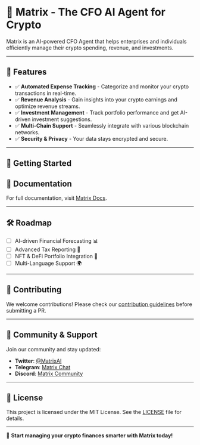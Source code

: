 # 🤖 Matrix - The CFO AI Agent for Crypto

Matrix is an AI-powered CFO Agent that helps enterprises and individuals efficiently manage their crypto spending, revenue, and investments. 

---

## 🌟 Features

- ✅ **Automated Expense Tracking** - Categorize and monitor your crypto transactions in real-time.
- ✅ **Revenue Analysis** - Gain insights into your crypto earnings and optimize revenue streams.
- ✅ **Investment Management** - Track portfolio performance and get AI-driven investment suggestions.
- ✅ **Multi-Chain Support** - Seamlessly integrate with various blockchain networks.
- ✅ **Security & Privacy** - Your data stays encrypted and secure.

---

## 🚀 Getting Started

## 📖 Documentation

For full documentation, visit [Matrix Docs](https://your-docs-link.com).

---

## 🛠️ Roadmap

- [ ] AI-driven Financial Forecasting 📊
- [ ] Advanced Tax Reporting 🏦
- [ ] NFT & DeFi Portfolio Integration 🎨
- [ ] Multi-Language Support 🌍

---

## 🤝 Contributing

We welcome contributions! Please check our [contribution guidelines](CONTRIBUTING.md) before submitting a PR.

---

## 📢 Community & Support

Join our community and stay updated:

- **Twitter**: [@MatrixAI](https://twitter.com/MatrixAI)
- **Telegram**: [Matrix Chat](https://t.me/matrix)
- **Discord**: [Matrix Community](https://discord.gg/matrix)

---

## 📜 License

This project is licensed under the MIT License. See the [LICENSE](LICENSE) file for details.

---

🚀 **Start managing your crypto finances smarter with Matrix today!**
